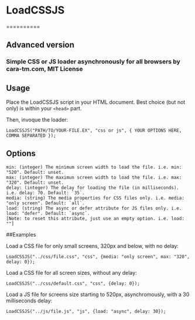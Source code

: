 # LoadCSSJS 
==========

## Advanced version

### Simple CSS or JS loader asynchronously for all browsers by cara-tm.com, MIT License

## Usage

Place the LoadCSSJS script in your HTML document. Best choice (but not only) is within your `<head>` part.

Then, invoque the loader:

    LoadCSSJS("PATH/TO/YOUR-FILE.EX", "css or js", { YOUR OPTIONS HERE, COMMA SEPARATED }); 

## Options

    min: (integer) The minimum screen width to load the file. i.e. min: "520". Default: unset.
    max: (integer) The maximun screen width to load the file. i.e. max: "320". Default: unset.
    delay: (integer) The delay for loading the file (in milliseconds). i.e. delay: 70. Default: `35`.
    media: (string) The media properties for CSS files only. i.e. media: "only screen". Default: `all`.
    load: (string) The async or defer attribute for JS files only. i.e. load: "defer". Default: `async`. 
    [Note: to reset this attribute, just use an empty option. i.e. load: ""]
    
##Examples

Load a CSS file for only small screens, 320px and below, with no delay:

    LoadCSSJS("../css/file.css", "css", {media: "only screen", max: "320", delay: 0});

Load a CSS file for all screen sizes, without any delay:

    LoadCSSJS("../css/default.css", "css", {delay: 0});

Load a JS file for screens size starting to 520px, asynchromously, with a 30 milliseconds delay:

    LoadCSSJS("../js/file.js", "js", {load: "async", delay: 30});
    
